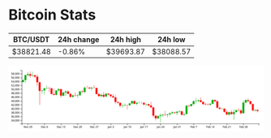 # Bitcoin Stats

BTC/USDT|24h change|24h high|24h low|
|---|---|---|---|
|$38821.48|-0.86%|$39693.87|$38088.57|

<img src="./chart.svg">
